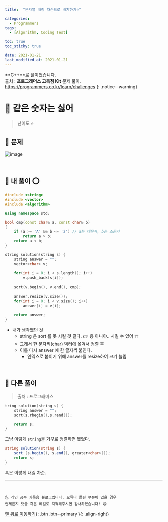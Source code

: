 ```yaml
---
title:  "문자열 내림 차순으로 배치하기⭐" 

categories:
  - Programmers
tags:
  - [Algorithm, Coding Test]

toc: true
toc_sticky: true

date: 2021-01-21
last_modified_at: 2021-01-21
---
```

**C++**로 풀이했습니다.  
출처 : **프로그래머스 고득점 Kit** 문제 풀이. <https://programmers.co.kr/learn/challenges>
{: .notice--warning}

# 📌 같은 숫자는 싫어

> 난이도 ⭐

## 🚀 문제

![image](https://user-images.githubusercontent.com/42318591/105325214-afe1ae80-5c0f-11eb-97db-78dd9a8ba15f.png)


<br>

## 🚀 내 풀이 ⭕

```cpp
#include <string>
#include <vector>
#include <algorithm>

using namespace std;

bool cmp(const char& a, const char& b)
{
    if (a >= 'A' && b <= 'z') // a는 대문자, b는 소문자
        return a > b;
    return a < b;
}

string solution(string s) {
    string answer = "";
    vector<char> v;
    
    for(int i = 0; i < s.length(); i++)
        v.push_back(s[i]);
    
    sort(v.begin(), v.end(), cmp);
    
    answer.resize(v.size());
    for(int i = 0; i < v.size(); i++)
        answer[i] = v[i];
    
    return answer;
}
```

- 내가 생각했던 것
  - string 은 sort 를 못 시킬 것 같다. 👉 응 아니야.. 시킬 수 있어 ㅠ 
  - 그래서 한 문자씩(char) 벡터에 옮겨서 정렬 후
  - 이를 다시 answer 에 한 글자씩 붙인다. 
    - 인덱스로 붙이기 위해 answer를 resize하여 크기 늘림

<br>

## 🚀 다른 풀이

> 출처 : 프로그래머스

```cpp
tring solution(string s) {
    string answer = "";
    sort(s.rbegin(),s.rend());

    return s;
}
```

그냥 이렇게 `string`을 거꾸로 정렬하면 됐었다. 

```c#
string solution(string s) {
    sort (s.begin(), s.end(), greater<char>());
    return s;
}
```

혹은 이렇게 내림 차순.

***
<br>

    🌜 개인 공부 기록용 블로그입니다. 오류나 틀린 부분이 있을 경우 
    언제든지 댓글 혹은 메일로 지적해주시면 감사하겠습니다! 😄

[맨 위로 이동하기](#){: .btn .btn--primary }{: .align-right}